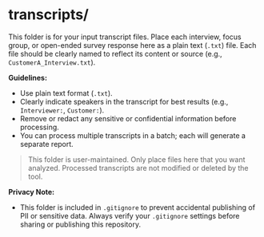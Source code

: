 # transcripts/

This folder is for your input transcript files. Place each interview, focus group, or open-ended survey response here as a plain text (`.txt`) file. Each file should be clearly named to reflect its content or source (e.g., `CustomerA_Interview.txt`).

**Guidelines:**
- Use plain text format (`.txt`).
- Clearly indicate speakers in the transcript for best results (e.g., `Interviewer:`, `Customer:`).
- Remove or redact any sensitive or confidential information before processing.
- You can process multiple transcripts in a batch; each will generate a separate report.

> This folder is user-maintained. Only place files here that you want analyzed. Processed transcripts are not modified or deleted by the tool.

**Privacy Note:**
- This folder is included in `.gitignore` to prevent accidental publishing of PII or sensitive data. Always verify your `.gitignore` settings before sharing or publishing this repository.
